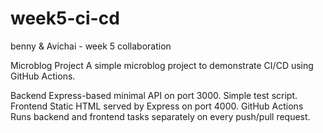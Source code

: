# week5-ci-cd
benny &amp; Avichai - week 5 collaboration


Microblog Project
A simple microblog project to demonstrate CI/CD using GitHub Actions.

Backend
Express-based minimal API on port 3000.
Simple test script.
Frontend
Static HTML served by Express on port 4000.
GitHub Actions
Runs backend and frontend tasks separately on every push/pull request.